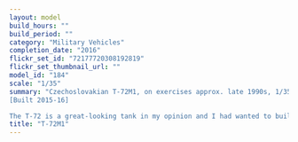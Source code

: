 ```yaml
---
layout: model
build_hours: ""
build_period: ""
category: "Military Vehicles"
completion_date: "2016"
flickr_set_id: "72177720308192819"
flickr_set_thumbnail_url: ""
model_id: "184"
scale: "1/35"
summary: "Czechoslovakian T-72M1, on exercises approx. late 1990s, 1/35 scale
[Built 2015-16]

The T-72 is a great-looking tank in my opinion and I had wanted to build a model of one for many years. When I saw one up close at Saumur in 2015, I decided to get started with Tamiya's 1/35 scale kit. To achieve greater authenticity, I replaced a number of kit parts with aftermarket alternatives from MiniArm, RB Models, Voyager, SKP and Eureka XXL. I chose the most colourful paint scheme I could find (Czech) and used decals by Echelon."
title: "T-72M1"
---
```



